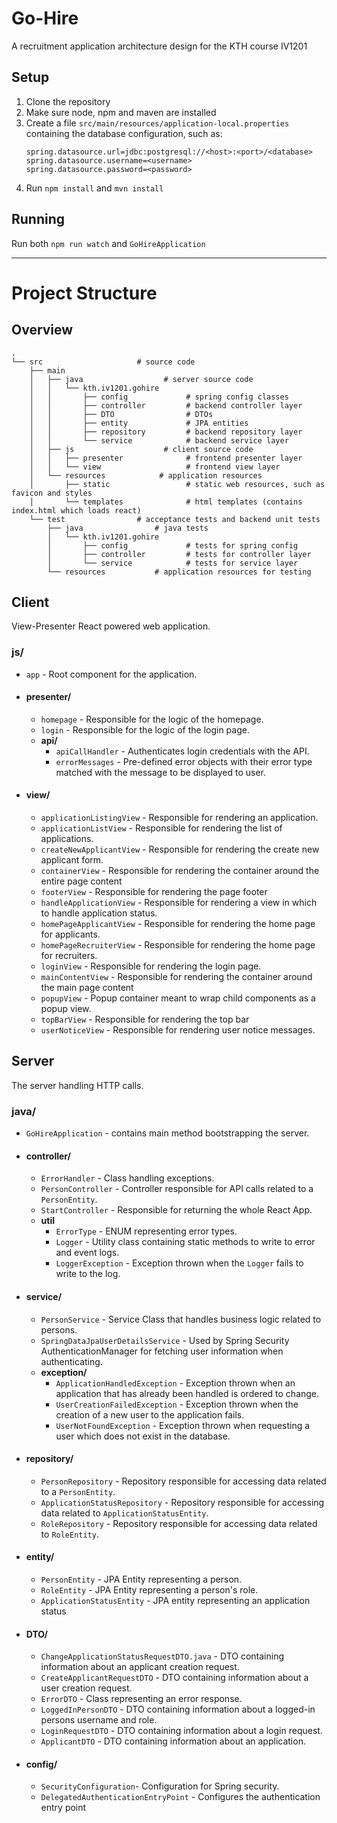 # Go-Hire 
A recruitment application architecture design for the KTH course IV1201

## Setup
1. Clone the repository
2. Make sure node, npm and maven are installed
3. Create a file `src/main/resources/application-local.properties` containing the database configuration, such as:
    ```
   spring.datasource.url=jdbc:postgresql://<host>:<port>/<database>
    spring.datasource.username=<username>
    spring.datasource.password=<password>
   ```
4. Run `npm install` and `mvn install`

## Running
Run both `npm run watch` and `GoHireApplication`

---

# Project Structure

## Overview
```
.
└── src                     # source code
    ├── main                
    │   ├── java                  # server source code
    │   │   └── kth.iv1201.gohire
    │   │       ├── config             # spring config classes
    │   │       ├── controller         # backend controller layer
    │   │       ├── DTO                # DTOs
    │   │       ├── entity             # JPA entities
    │   │       ├── repository         # backend repository layer
    │   │       └── service            # backend service layer
    │   ├── js                    # client source code
    │   │   ├── presenter              # frontend presenter layer
    │   │   └── view                   # frontend view layer
    │   └── resources            # application resources
    │       ├── static                 # static web resources, such as favicon and styles
    │       └── templates              # html templates (contains index.html which loads react)
    └── test                # acceptance tests and backend unit tests
        ├── java                # java tests
        │   └── kth.iv1201.gohire
        │       ├── config             # tests for spring config
        │       ├── controller         # tests for controller layer
        │       └── service            # tests for service layer
        └── resources           # application resources for testing
```

## Client
View-Presenter React powered web application.

### js/
- `app` - Root component for the application.
- #### presenter/
  - `homepage` - Responsible for the logic of the homepage.
  - `login` - Responsible for the logic of the login page.
  - **api/**
    - `apiCallHandler` - Authenticates login credentials with the API.
    - `errorMessages` - Pre-defined error objects with their error type matched with the message to be displayed to user.
- #### view/
  - `applicationListingView` - Responsible for rendering an application.
  - `applicationListView` - Responsible for rendering the list of applications.
  - `createNewApplicantView` - Responsible for rendering the create new applicant form.
  - `containerView` - Responsible for rendering the container around the entire page content
  - `footerView` - Responsible for rendering the page footer
  - `handleApplicationView` - Responsible for rendering a view in which to handle application status.
  - `homePageApplicantView` - Responsible for rendering the home page for applicants.
  - `homePageRecruiterView` - Responsible for rendering the home page for recruiters.
  - `loginView` - Responsible for rendering the login page.
  - `mainContentView` - Responsible for rendering the container around the main page content
  - `popupView` - Popup container meant to wrap child components as a popup view.
  - `topBarView` - Responsible for rendering the top bar
  - `userNoticeView` - Responsible for rendering user notice messages.

## Server
The server handling HTTP calls.

### java/

- `GoHireApplication` - contains main method bootstrapping the server.
- #### controller/
  - `ErrorHandler` - Class handling exceptions.
  - `PersonController` - Controller responsible for API calls related to a `PersonEntity`.
  - `StartController` - Responsible for returning the whole React App.
  - **util**
    - `ErrorType` - ENUM representing error types.
    - `Logger` - Utility class containing static methods to write to error and event logs.
    - `LoggerException` - Exception thrown when the `Logger` fails to write to the log.
- #### service/
  - `PersonService` - Service Class that handles business logic related to persons.
  - `SpringDataJpaUserDetailsService` - Used by Spring Security AuthenticationManager for fetching user information when authenticating.
  - **exception/**
    - `ApplicationHandledException` - Exception thrown when an application that has already been handled is ordered to change.
    - `UserCreationFailedException` - Exception thrown when the creation of a new user to the application fails.
    - `UserNotFoundException` - Exception thrown when requesting a user which does not exist in the database.
- #### repository/
  - `PersonRepository` - Repository responsible for accessing data related to a `PersonEntity`.
  - `ApplicationStatusRepository` - Repository responsible for accessing data related to `ApplicationStatusEntity`.
  - `RoleRepository` - Repository responsible for accessing data related to `RoleEntity`.
- #### entity/
  - `PersonEntity` - JPA Entity representing a person.
  - `RoleEntity` - JPA Entity representing a person's role.
  - `ApplicationStatusEntity` - JPA entity representing an application status
- #### DTO/
  - `ChangeApplicationStatusRequestDTO.java` - DTO containing information about an applicant creation request.
  - `CreateApplicantRequestDTO` - DTO containing information about a user creation request.
  - `ErrorDTO` - Class representing an error response.
  - `LoggedInPersonDTO` - DTO containing information about a logged-in persons username and role.
  - `LoginRequestDTO` - DTO containing information about a login request.
  - `ApplicantDTO` - DTO containing information about an application.
- #### config/
  - `SecurityConfiguration`- Configuration for Spring security.
  - `DelegatedAuthenticationEntryPoint` - Configures the authentication entry point